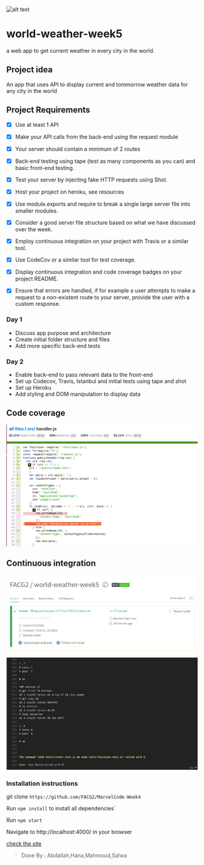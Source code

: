 ![alt text](https://api.travis-ci.org/FACG2/world-weather-week5.svg?branch=master "Logo Title Text 1")



# world-weather-week5
a web app to get current weather in every city in the world.

## Project idea
An app that uses  API to display current and tommorrow weather data for any city in the world


## Project Requirements
- [x] Use at least 1 API
- [x] Make your API calls from the back-end using the request module
- [x] Your server should contain a minimum of 2 routes
- [x] Back-end testing using tape (test as many components as you can) and basic front-end testing.
- [x] Test your server by injecting fake HTTP requests using Shot.
- [x] Host your project on heroku, see resources
- [x] Use module.exports and require to break a single large server file into smaller modules.
- [x] Consider a good server file structure based on what we have discussed over the week.
- [x] Employ continuous integration on your project with Travis or a similar tool.
- [x] Use CodeCov or a similar tool for test coverage.
- [x] Display continuous integration and code coverage badges on your project README.
- [x] Ensure that errors are handled, if for example a user attempts to make a request to a non-existent route to your server, provide the user with a custom response.


### Day 1

- Discuss app purpose and architecture
- Create initial folder structure and files
- Add more specific back-end tests

### Day 2

- Enable back-end to pass relevant data to the front-end
- Set up Codecov, Travis, Istanbul and initial tests using tape and shot
- Set up Heroku
- Add styling and DOM manipulation to display data

## Code coverage
![alt text](img/codecover-5.png "Logo Title Text 1")

## Continuous integration
![alt text](img/ci3.png "Logo Title Text 1")

![alt text](img/ci-4.png "Logo Title Text 1")

### Installation instructions
 git clone `https://github.com/FACG2/MarvelCode-Week4`

  Run `npm install` to install all dependencies`

  Run  `npm start `

Navigate to http://localhost:4000/ in your browser

[check the site](https://weathergaza.herokuapp.com/)




>Done By : Abdallah,Hana,Mahmoud,Salwa
